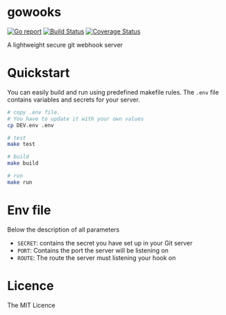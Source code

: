 # gowooks
[![Go report](https://goreportcard.com/badge/github.com/epsxy/gowooks)](https://goreportcard.com/badge/github.com/epsxy/gowooks)
[![Build Status](https://travis-ci.org/epsxy/gowooks.svg?branch=master)](https://travis-ci.org/epsxy/gowooks)
[![Coverage Status](https://coveralls.io/repos/github/epsxy/gowooks/badge.svg?branch=master)](https://coveralls.io/github/epsxy/gowooks?branch=master)

A lightweight secure git webhook server

# Quickstart

You can easily build and run using predefined makefile rules. The `.env` file contains variables and secrets for your server.

```bash
# copy .env file. 
# You have to update it with your own values
cp DEV.env .env

# test
make test

# build
make build

# run
make run
```

# Env file

Below the description of all parameters

- `SECRET`: contains the secret you have set up in your Git server
- `PORT`: Contains the port the server will be listening on
- `ROUTE`: The route the server must listening your hook on

# Licence

The MIT Licence